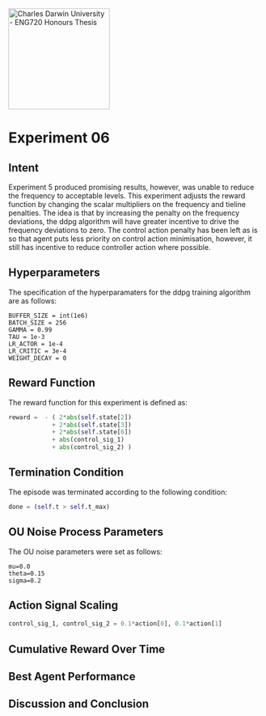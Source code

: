 <img src="https://fundraising.blackbaud.com.au/wp-content/uploads/2016/08/CDU-LOGO-RGB-LHS-1200x628.jpg" alt="Charles Darwin University - ENG720 Honours Thesis" width="200" />

# Experiment 06
## Intent
Experiment 5 produced promising results, however, was unable to reduce the frequency to acceptable levels. This experiment adjusts the reward function by changing the scalar multipliers on the frequency and tieline penalties. The idea is that by increasing the penalty on the frequency deviations, the ddpg algorithm will have greater incentive to drive the frequency deviations to zero. The control action penalty has been left as is so that agent puts less priority on control action minimisation, however, it still has incentive to reduce controller action where possible.


## Hyperparameters
The specification of the hyperparamaters for the ddpg training algorithm are as follows:
```
BUFFER_SIZE = int(1e6)
BATCH_SIZE = 256
GAMMA = 0.99
TAU = 1e-3
LR_ACTOR = 1e-4
LR_CRITIC = 3e-4
WEIGHT_DECAY = 0
```

## Reward Function
The reward function for this experiment is defined as:
```python
reward =  - ( 2*abs(self.state[2])
            + 2*abs(self.state[3])
            + 2*abs(self.state[6])
            + abs(control_sig_1)
            + abs(control_sig_2) )
```

## Termination Condition
The episode was terminated according to the following condition:
```python
done = (self.t > self.t_max)
```

## OU Noise Process Parameters
The OU noise parameters were set as follows:
```
mu=0.0
theta=0.15
sigma=0.2
```

## Action Signal Scaling
```python
control_sig_1, control_sig_2 = 0.1*action[0], 0.1*action[1]
```

## Cumulative Reward Over Time


## Best Agent Performance


## Discussion and Conclusion